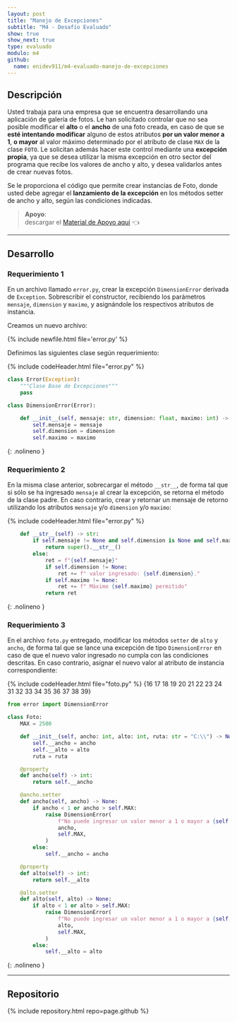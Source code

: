 ```yaml
---
layout: post
title: "Manejo de Excepciones"
subtitle: "M4 - Desafío Evaluado"
show: true
show_next: true
type: evaluado
modulo: m4
github:
  name: enidev911/m4-evaluado-manejo-de-excepciones
---
```


## Descripción

Usted trabaja para una empresa que se encuentra desarrollando una aplicación de galería de fotos. Le han solicitado controlar que no sea posible modificar el **alto** o el **ancho** de una foto creada, en caso de que se **esté intentando** **modificar** alguno de estos atributos **por un valor menor a 1**, **o mayor** al valor máximo determinado por el atributo de clase `MAX` de la clase `FOTO`. Le solicitan además hacer este control mediante una **excepción propia**, ya que se desea utilizar la misma excepción en otro sector del programa que recibe los valores de ancho y alto, y desea validarlos antes de crear nuevas fotos.

Se le proporciona el código que permite crear instancias de Foto, donde usted debe agregar el **lanzamiento de la excepción** en los métodos setter de ancho y alto, según las condiciones indicadas.

> **Apoyo**:<br>descargar el [Material de Apoyo aquí](apoyo-desafio-manejo-de-excepciones.zip) :point_left:

---

## Desarrollo

### Requerimiento 1

En un archivo llamado `error.py`, crear la excepción `DimensionError` derivada de `Exception`. Sobrescribir el constructor, recibiendo los parámetros `mensaje`, `dimension` y `maximo`, y asignándole los respectivos atributos de instancia.

Creamos un nuevo archivo:

{% include newfile.html file='error.py' %}

Definimos las siguientes clase según requerimiento:

{% include codeHeader.html file="error.py" %}
```python
class Error(Exception):
	"""Clase Base de Excepciones"""
	pass

class DimensionError(Error):

	def __init__(self, mensaje: str, dimension: float, maximo: int) -> None:
		self.mensaje = mensaje
		self.dimension = dimension
		self.maximo = maximo
```
{: .nolineno }

### Requerimiento 2

En la misma clase anterior, sobrecargar el método `__str__`, de forma tal que si sólo se ha ingresado `mensaje` al crear la excepción, se retorna el método de la clase padre. En caso contrario, crear y retornar un mensaje de retorno utilizando los atributos `mensaje` y/o `dimension` y/o `maximo`:

{% include codeHeader.html file="error.py" %}
```python
	def __str__(self) -> str:
		if self.mensaje != None and self.dimension is None and self.maximo is None:
			return super().__str__()
		else:
			ret = f"{self.mensaje}"
			if self.dimension != None:
				ret += f" valor ingresado: {self.dimension}."
			if self.maximo != None:
				ret += f" Máximo {self.maximo} permitido"
			return ret
```
{: .nolineno }

### Requerimiento 3

En el archivo `foto.py` entregado, modificar los métodos `setter` de `alto` y `ancho`, de forma tal que se lance una excepción de tipo `DimensionError` en caso de que el nuevo valor ingresado no cumpla con las condiciones descritas. En caso contrario, asignar el nuevo valor al atributo de instancia correspondiente:

{% include codeHeader.html file="foto.py" %}
{16 17 18 19 20 21 22 23 24 31 32 33 34 35 36 37 38 39}
```python
from error import DimensionError

class Foto:
	MAX = 2500

	def __init__(self, ancho: int, alto: int, ruta: str = "C:\\") -> None:
		self.__ancho = ancho
		self.__alto = alto
		ruta = ruta

	@property
	def ancho(self) -> int:
		return self.__ancho

	@ancho.setter
	def ancho(self, ancho) -> None:
		if ancho < 1 or ancho > self.MAX:
			raise DimensionError(
				f"No puede ingresar un valor menor a 1 o mayor a {self.MAX}",
				ancho,
				self.MAX,
			)
		else:
			self.__ancho = ancho

	@property
	def alto(self) -> int:
		return self.__alto

	@alto.setter
	def alto(self, alto) -> None:
		if alto < 1 or alto > self.MAX:
			raise DimensionError(
				f"No puede ingresar un valor menor a 1 o mayor a {self.MAX}",
				alto,
				self.MAX,
			)
		else:
			self.__alto = alto

```
{: .nolineno }

---

## Repositorio

{% include repository.html repo=page.github %}